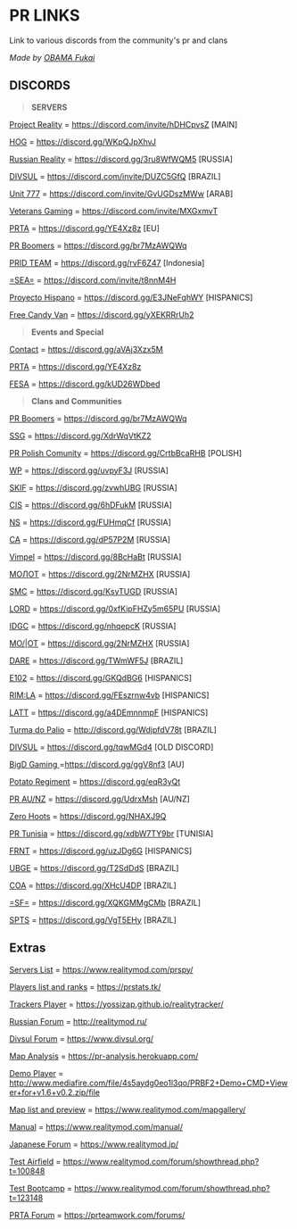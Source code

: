 # **PR LINKS**

 Link to various discords from the community's pr and clans

_Made by [OBAMA Fukai](https://github.com/ParacetamoL217)_

## DISCORDS

>  **SERVERS**

[Project Reality](https://discord.gg/C5TTvd2EGY) = https://discord.com/invite/hDHCpvsZ [MAIN]

[HOG](https://discord.gg/WKpQJpXhvJ) = https://discord.gg/WKpQJpXhvJ

[Russian Reality](https://discord.gg/3ru8WfWQM5) = https://discord.gg/3ru8WfWQM5 [RUSSIA]

[DIVSUL](https://discord.gg/4BHngCrHGu) = https://discord.com/invite/DUZC5GfQ [BRAZIL]

[Unit 777](https://discord.gg/C8vhtX8Sm8) = https://discord.com/invite/GvUGDszMWw [ARAB]

[Veterans Gaming](https://discord.com/invite/MXGxmvT) = https://discord.com/invite/MXGxmvT

[PRTA](https://discord.gg/2fNCGqdZjD ) = https://discord.gg/YE4Xz8z [EU]

[PR Boomers](https://discord.gg/br7MzAWQWq) = https://discord.gg/br7MzAWQWq

[PRID TEAM](https://discord.gg/rvF6Z47) = https://discord.gg/rvF6Z47 [Indonesia]

[=SEA=](https://discord.com/invite/t8nnM4H) = https://discord.com/invite/t8nnM4H

[Proyecto Hispano](https://discord.gg/E3JNeFqhWY) = https://discord.gg/E3JNeFqhWY [HISPANICS]

[Free Candy Van](https://discord.gg/yXEKRRrUh2) = https://discord.gg/yXEKRRrUh2

> **Events and Special**

[Contact](https://discord.gg/zXGJPeXMAm) = https://discord.gg/aVAj3Xzx5M

[PRTA](https://discord.gg/2fNCGqdZjD ) = https://discord.gg/YE4Xz8z

[FESA](https://discord.gg/XKxBCAE) = https://discord.gg/kUD26WDbed

> **Clans and Communities**

[PR Boomers](https://discord.gg/br7MzAWQWq) = https://discord.gg/br7MzAWQWq

[SSG](https://discord.gg/XdrWqVtKZ2) = https://discord.gg/XdrWqVtKZ2

[PR Polish Comunity](https://discord.gg/QH8XdSd) = https://discord.gg/CrtbBcaRHB [POLISH]

[WP](https://discord.gg/uvpyF3J) = https://discord.gg/uvpyF3J [RUSSIA]

[SKIF](https://discord.gg/zvwhUBG) = https://discord.gg/zvwhUBG [RUSSIA]

[CIS](https://discord.gg/6hDFukM) = https://discord.gg/6hDFukM [RUSSIA]

[NS](https://discord.gg/FUHmqCf) = https://discord.gg/FUHmqCf [RUSSIA]

[CA](https://discord.gg/dP57P2M) = https://discord.gg/dP57P2M [RUSSIA]

[Vimpel](https://discord.gg/8BcHaBt) = https://discord.gg/8BcHaBt [RUSSIA]

[МОЛОТ](https://discord.gg/2NrMZHX) = https://discord.gg/2NrMZHX [RUSSIA]

[SMC](https://discord.gg/KsyTUGD) = https://discord.gg/KsyTUGD [RUSSIA]

[LORD](https://discord.gg/0xfKipFHZy5m65PU) = https://discord.gg/0xfKipFHZy5m65PU [RUSSIA]

[IDGC](https://discord.gg/nhqepcK) = https://discord.gg/nhqepcK [RUSSIA]

[MO/|OT](https://discord.gg/2NrMZHX) = https://discord.gg/2NrMZHX [RUSSIA]

[DARE](https://discord.gg/TWmWF5J) = https://discord.gg/TWmWF5J [BRAZIL]

[E102](https://discord.gg/GKQdBG6) = https://discord.gg/GKQdBG6 [HISPANICS]

[RIM:LA](https://discord.gg/FEszrnw4vb) = https://discord.gg/FEszrnw4vb [HISPANICS]

[LATT](https://discord.gg/EaEzYnS) = https://discord.gg/a4DEmnnmpF [HISPANICS]

[Turma do Palio](http://discord.gg/WdjpfdV78t) = http://discord.gg/WdjpfdV78t [BRAZIL]

[DIVSUL](https://discord.gg/tqwMGd4) = https://discord.gg/tqwMGd4 [OLD DISCORD]

[BigD Gaming ](https://discord.gg/ggV8nf3) =https://discord.gg/ggV8nf3 [AU]

[Potato Regiment](https://discord.gg/eqR3yQt) = https://discord.gg/eqR3yQt

[PR AU/NZ](https://discord.gg/UdrxMsh) = https://discord.gg/UdrxMsh [AU/NZ]

[Zero Hoots](https://discord.gg/NHAXJ9Q) = https://discord.gg/NHAXJ9Q

[PR Tunisia](https://discord.gg/JjmAv94Sev) = https://discord.gg/xdbW7TY9br [TUNISIA]

[FRNT](https://discord.gg/uzJDg6G) = https://discord.gg/uzJDg6G [HISPANICS]

[UBGE](https://discord.gg/sDfzhsWnzB) =  https://discord.gg/T2SdDdS [BRAZIL]

[COA](https://discord.gg/XHcU4DP) = https://discord.gg/XHcU4DP [BRAZIL]

[=SF=](https://discord.gg/XQKGMMgCMb) = https://discord.gg/XQKGMMgCMb [BRAZIL]

[SPTS](https://discord.gg/VgT5EHy) = https://discord.gg/VgT5EHy [BRAZIL]

## Extras

[Servers List](https://www.realitymod.com/prspy/) = https://www.realitymod.com/prspy/ 

[Players list and ranks](https://prstats.tk/) = https://prstats.tk/

[Trackers Player](https://yossizap.github.io/realitytracker/) = https://yossizap.github.io/realitytracker/

[Russian Forum](http://realitymod.ru/) = http://realitymod.ru/

[Divsul Forum](https://www.divsul.org/) = https://www.divsul.org/

[Map Analysis](https://pr-analysis.herokuapp.com/) = https://pr-analysis.herokuapp.com/

[Demo Player](http://www.mediafire.com/file/4s5aydg0eo1l3qo/PRBF2+Demo+CMD+Viewer+for+v1.6+v0.2.zip/file) = http://www.mediafire.com/file/4s5aydg0eo1l3qo/PRBF2+Demo+CMD+Viewer+for+v1.6+v0.2.zip/file

[Map list and preview](https://www.realitymod.com/mapgallery/) = https://www.realitymod.com/mapgallery/

[Manual](https://www.realitymod.com/manual/) = https://www.realitymod.com/manual/

[Japanese Forum](https://www.realitymod.jp/) = https://www.realitymod.jp/

[Test Airfield](https://www.realitymod.com/forum/showthread.php?t=100848) = https://www.realitymod.com/forum/showthread.php?t=100848

[Test Bootcamp](https://www.realitymod.com/forum/showthread.php?t=123148) = https://www.realitymod.com/forum/showthread.php?t=123148

[PRTA Forum](https://prteamwork.com/forums/) = https://prteamwork.com/forums/





